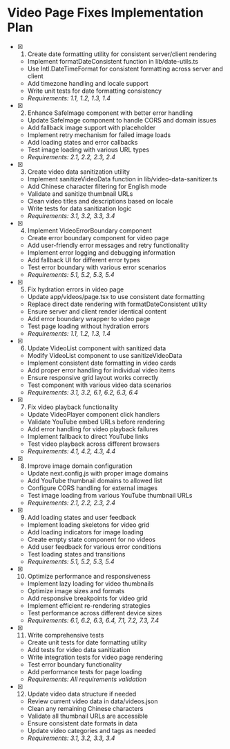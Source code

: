 # Video Page Fixes Implementation Plan

- [x] 1. Create date formatting utility for consistent server/client rendering
  - Implement formatDateConsistent function in lib/date-utils.ts
  - Use Intl.DateTimeFormat for consistent formatting across server and client
  - Add timezone handling and locale support
  - Write unit tests for date formatting consistency
  - _Requirements: 1.1, 1.2, 1.3, 1.4_

- [x] 2. Enhance SafeImage component with better error handling
  - Update SafeImage component to handle CORS and domain issues
  - Add fallback image support with placeholder
  - Implement retry mechanism for failed image loads
  - Add loading states and error callbacks
  - Test image loading with various URL types
  - _Requirements: 2.1, 2.2, 2.3, 2.4_

- [x] 3. Create video data sanitization utility
  - Implement sanitizeVideoData function in lib/video-data-sanitizer.ts
  - Add Chinese character filtering for English mode
  - Validate and sanitize thumbnail URLs
  - Clean video titles and descriptions based on locale
  - Write tests for data sanitization logic
  - _Requirements: 3.1, 3.2, 3.3, 3.4_

- [x] 4. Implement VideoErrorBoundary component
  - Create error boundary component for video page
  - Add user-friendly error messages and retry functionality
  - Implement error logging and debugging information
  - Add fallback UI for different error types
  - Test error boundary with various error scenarios
  - _Requirements: 5.1, 5.2, 5.3, 5.4_

- [x] 5. Fix hydration errors in video page
  - Update app/videos/page.tsx to use consistent date formatting
  - Replace direct date rendering with formatDateConsistent utility
  - Ensure server and client render identical content
  - Add error boundary wrapper to video page
  - Test page loading without hydration errors
  - _Requirements: 1.1, 1.2, 1.3, 1.4_

- [x] 6. Update VideoList component with sanitized data
  - Modify VideoList component to use sanitizeVideoData
  - Implement consistent date formatting in video cards
  - Add proper error handling for individual video items
  - Ensure responsive grid layout works correctly
  - Test component with various video data scenarios
  - _Requirements: 3.1, 3.2, 6.1, 6.2, 6.3, 6.4_

- [x] 7. Fix video playback functionality
  - Update VideoPlayer component click handlers
  - Validate YouTube embed URLs before rendering
  - Add error handling for video playback failures
  - Implement fallback to direct YouTube links
  - Test video playback across different browsers
  - _Requirements: 4.1, 4.2, 4.3, 4.4_

- [x] 8. Improve image domain configuration
  - Update next.config.js with proper image domains
  - Add YouTube thumbnail domains to allowed list
  - Configure CORS handling for external images
  - Test image loading from various YouTube thumbnail URLs
  - _Requirements: 2.1, 2.2, 2.3, 2.4_

- [x] 9. Add loading states and user feedback
  - Implement loading skeletons for video grid
  - Add loading indicators for image loading
  - Create empty state component for no videos
  - Add user feedback for various error conditions
  - Test loading states and transitions
  - _Requirements: 5.1, 5.2, 5.3, 5.4_

- [x] 10. Optimize performance and responsiveness
  - Implement lazy loading for video thumbnails
  - Optimize image sizes and formats
  - Add responsive breakpoints for video grid
  - Implement efficient re-rendering strategies
  - Test performance across different device sizes
  - _Requirements: 6.1, 6.2, 6.3, 6.4, 7.1, 7.2, 7.3, 7.4_

- [x] 11. Write comprehensive tests
  - Create unit tests for date formatting utility
  - Add tests for video data sanitization
  - Write integration tests for video page rendering
  - Test error boundary functionality
  - Add performance tests for page loading
  - _Requirements: All requirements validation_

- [x] 12. Update video data structure if needed
  - Review current video data in data/videos.json
  - Clean any remaining Chinese characters
  - Validate all thumbnail URLs are accessible
  - Ensure consistent date formats in data
  - Update video categories and tags as needed
  - _Requirements: 3.1, 3.2, 3.3, 3.4_
